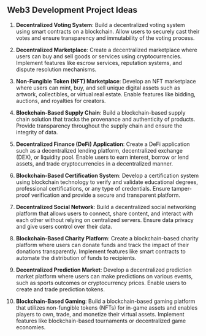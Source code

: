 ## Web3 Development Project Ideas

1. **Decentralized Voting System**: Build a decentralized voting system using smart contracts on a blockchain. Allow users to securely cast their votes and ensure transparency and immutability of the voting process.

2. **Decentralized Marketplace**: Create a decentralized marketplace where users can buy and sell goods or services using cryptocurrencies. Implement features like escrow services, reputation systems, and dispute resolution mechanisms.

3. **Non-Fungible Token (NFT) Marketplace**: Develop an NFT marketplace where users can mint, buy, and sell unique digital assets such as artwork, collectibles, or virtual real estate. Enable features like bidding, auctions, and royalties for creators.

4. **Blockchain-Based Supply Chain**: Build a blockchain-based supply chain solution that tracks the provenance and authenticity of products. Provide transparency throughout the supply chain and ensure the integrity of data.

5. **Decentralized Finance (DeFi) Application**: Create a DeFi application such as a decentralized lending platform, decentralized exchange (DEX), or liquidity pool. Enable users to earn interest, borrow or lend assets, and trade cryptocurrencies in a decentralized manner.

6. **Blockchain-Based Certification System**: Develop a certification system using blockchain technology to verify and validate educational degrees, professional certifications, or any type of credentials. Ensure tamper-proof verification and provide a secure and transparent platform.

7. **Decentralized Social Network**: Build a decentralized social networking platform that allows users to connect, share content, and interact with each other without relying on centralized servers. Ensure data privacy and give users control over their data.

8. **Blockchain-Based Charity Platform**: Create a blockchain-based charity platform where users can donate funds and track the impact of their donations transparently. Implement features like smart contracts to automate the distribution of funds to recipients.

9. **Decentralized Prediction Market**: Develop a decentralized prediction market platform where users can make predictions on various events, such as sports outcomes or cryptocurrency prices. Enable users to create and trade prediction tokens.

10. **Blockchain-Based Gaming**: Build a blockchain-based gaming platform that utilizes non-fungible tokens (NFTs) for in-game assets and enables players to own, trade, and monetize their virtual assets. Implement features like blockchain-based tournaments or decentralized game economies.
